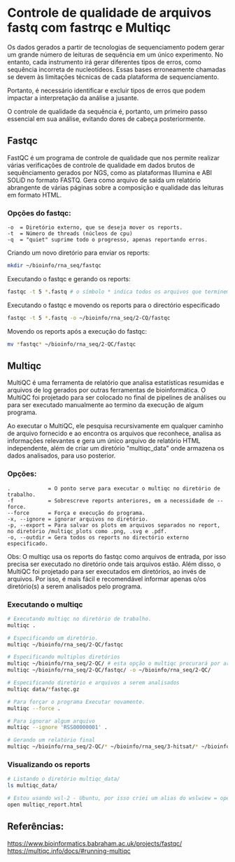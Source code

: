 # Controle de qualidade de arquivos fastq com fastrqc e Multiqc

Os dados gerados a partir de tecnologias de sequenciamento podem gerar um grande número de leituras de 
sequência em um único experimento. No entanto, cada instrumento irá gerar diferentes tipos de erros, 
como sequência incorreta de nucleotídeos. Essas bases erroneamente chamadas se devem às limitações técnicas 
de cada plataforma de sequenciamento.

Portanto, é necessário identificar e excluir tipos de erros que podem impactar a interpretação da análise a jusante.

O controle de qualidade da sequência é, portanto, um primeiro passo essencial em sua análise, evitando dores de cabeça posteriormente.


## Fastqc

FastQC é um programa de controle de qualidade que nos permite realizar várias verificações de controle de qualidade
em dados brutos de sequênciamento gerados por NGS, como as plataformas Illumina e ABI SOLiD no formato FASTQ. 
Gera como arquivo de saída um relatório abrangente de várias páginas sobre a composição e qualidade das leituras em formato HTML.


### Opções do fastqc:

    -o  = Diretório externo, que se deseja mover os reports.  
    -t  = Número de threads (núcleos de cpu)  
    -q  = "quiet" suprime todo o progresso, apenas reportando erros.  

Criando um novo diretório para enviar os reports:
```bash
mkdir ~/bioinfo/rna_seq/fastqc
```

Executando o fastqc e gerando os reports: 
```bash
fastqc -t 5 *.fastq # o símbolo * indica todos os arquivos que terminem em .fastq
```

Executando o fastqc e movendo os reports para o directório especificado
```bash
fastqc -t 5 *.fastq -o ~/bioinfo/rna_seq/2-CQ/fastqc
```

Movendo os reports após a execução do fastqc:
```bash
mv *fastqc* ~/bioinfo/rna_seq/2-QC/fastqc
```


## Multiqc

MultiQC é uma ferramenta de relatório que analisa estatísticas resumidas e arquivos de log gerados por outras ferramentas de bioinformática. 
O MultiQC foi projetado para ser colocado no final de pipelines de análises ou para ser executado manualmente ao termino da execução de algum programa.

Ao executar o MultiQC, ele pesquisa recursivamente em qualquer caminho de arquivo fornecido e ao encontra os arquivos que reconhece, analisa as informações relevantes
e gera um único arquivo de relatório HTML independente, além de criar um diretório "multiqc_data" onde armazena os dados analisados, para uso posterior.

### Opções:

    .            = O ponto serve para executar o multiqc no diretório de trabalho.  
    -f           = Sobrescreve reports anteriores, em a necessidade de --force.  
    --force      = Força e execução do programa.  
    -x, --ignore = ignorar arquivos no diretório.  
    -p, --export = Para salvar os plots em arquivos separados no report, no diretório /multiqc_plots como .png, .svg e .pdf.  
    -o, --outdir = Gera todos os reports no directório externo especificado.  

Obs: O multiqc usa os reports do fastqc como arquivos de entrada, por isso precisa ser executado no diretório onde tais arquivos estão.
Além disso, o MultiQC foi projetado para ser executados em diretórios, ao invés de arquivos. Por isso, é mais fácil e recomendável informar 
apenas o/os diretório(s) a serem analisados pelo programa.  


### Executando o multiqc
```bash
# Executando multiqc no diretório de trabalho.
multiqc .

# Especificando um diretório.
multiqc ~/bioinfo/rna_seq/2-QC/fastqc

# Especificando multiplos diretórios
multiqc ~/bioinfo/rna_seq/2-QC/ # esta opção o multiqc procurará por arquivos em todas as pastas.
multiqc ~/bioinfo/rna_seq/2-QC/fastqc/ -o ~/bioinfo/rna_seq/2-QC/  

# Especificando diretório e arquivos a serem analisados
multiqc data/*fastqc.gz

# Para forçar o programa Executar novamente.
multiqc --force . 

# Para ignorar algum arquivo
multiqc --ignore 'RSS00000001' .

# Gerando um relatório final
multiqc ~/bioinfo/rna_seq/2-QC/* ~/bioinfo/rna_seq/3-hitsat/* ~/bioinfo/rna_seq/4-featureCounts/* 

```
 
### Visualizando os reports
```bash
# Listando o diretório multiqc_data/
ls multiqc_data/

# Estou usando wsl-2 - Ubuntu, por isso criei um alias do wslwiew = open para abrir os arquivos html.
open multiqc_report.html
```


## Referências:

https://www.bioinformatics.babraham.ac.uk/projects/fastqc/
https://multiqc.info/docs/#running-multiqc
